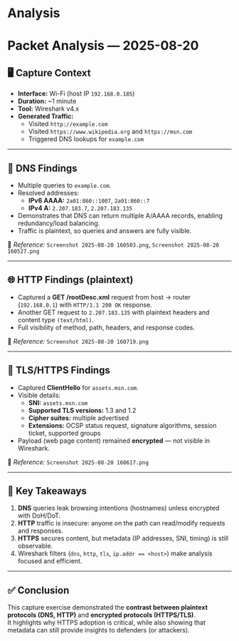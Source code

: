 # Analysis
# Packet Analysis — 2025-08-20

## 🖥️ Capture Context
- **Interface:** Wi-Fi (host IP `192.168.0.185`)
- **Duration:** ~1 minute
- **Tool:** Wireshark v4.x
- **Generated Traffic:**
  - Visited `http://example.com`
  - Visited `https://www.wikipedia.org` and `https://msn.com`
  - Triggered DNS lookups for `example.com`

---

## 🔎 DNS Findings
- Multiple queries to `example.com`.
- Resolved addresses:
  - **IPv6 AAAA:** `2a01:860::1007`, `2a01:860::7`
  - **IPv4 A:** `2.207.183.7`, `2.207.183.135`
- Demonstrates that DNS can return multiple A/AAAA records, enabling redundancy/load balancing.
- Traffic is plaintext, so queries and answers are fully visible.

📸 *Reference:* `Screenshot 2025-08-20 160503.png`, `Screenshot 2025-08-20 160527.png`

---

## 🌐 HTTP Findings (plaintext)
- Captured a **GET /rootDesc.xml** request from host → router (`192.168.0.1`) with `HTTP/1.1 200 OK` response.
- Another GET request to `2.207.183.135` with plaintext headers and content type `(text/html)`.
- Full visibility of method, path, headers, and response codes.

📸 *Reference:* `Screenshot 2025-08-20 160719.png`

---

## 🔐 TLS/HTTPS Findings
- Captured **ClientHello** for `assets.msn.com`.
- Visible details:
  - **SNI:** `assets.msn.com`
  - **Supported TLS versions:** 1.3 and 1.2
  - **Cipher suites:** multiple advertised
  - **Extensions:** OCSP status request, signature algorithms, session ticket, supported groups
- Payload (web page content) remained **encrypted** — not visible in Wireshark.

📸 *Reference:* `Screenshot 2025-08-20 160617.png`

---

## 📌 Key Takeaways
1. **DNS** queries leak browsing intentions (hostnames) unless encrypted with DoH/DoT.
2. **HTTP** traffic is insecure: anyone on the path can read/modify requests and responses.
3. **HTTPS** secures content, but metadata (IP addresses, SNI, timing) is still observable.
4. Wireshark filters (`dns`, `http`, `tls`, `ip.addr == <host>`) make analysis focused and efficient.

---

## ✅ Conclusion
This capture exercise demonstrated the **contrast between plaintext protocols (DNS, HTTP)** and **encrypted protocols (HTTPS/TLS)**.  
It highlights why HTTPS adoption is critical, while also showing that metadata can still provide insights to defenders (or attackers).  
